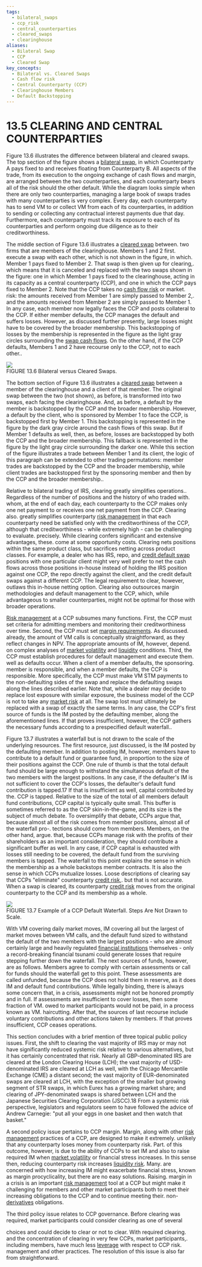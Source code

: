 ```yaml
---
tags:
  - bilateral_swaps
  - ccp_risk
  - central_counterparties
  - cleared_swaps
  - clearinghouse
aliases:
  - Bilateral Swap
  - CCP
  - Cleared Swap
key_concepts:
  - Bilateral vs. Cleared Swaps
  - Cash flow risk
  - Central Counterparty (CCP)
  - Clearinghouse Members
  - Default Backstopping
---
```


# 13.5 CLEARING AND CENTRAL COUNTERPARTIES  

Figure 13.6 illustrates the difference between bilateral and cleared swaps. The top section of the figure shows a [bilateral swap](.md), in which Counterparty A pays fixed to and receives floating from Counterparty B. All aspects of the trade, from its execution to the ongoing exchange of cash flows and margin, are arranged between the two counterparties, and each counterparty bears all of the risk should the other default. While the diagram looks simple when there are only two counterparties, managing a large book of swaps trades with many counterparties is very complex. Every day, each counterparty has to send VM to or collect VM from each of its counterparties, in addition to sending or collecting any contractual interest payments due that day. Furthermore, each counterparty must track its exposure to each of its counterparties and perform ongoing due diligence as to their creditworthiness.  

The middle section of Figure 13.6 illustrates a [cleared swap](.md) between. two firms that are members of the clearinghouse. Members 1 and 2 first. execute a swap with each other, which is not shown in the figure, in which. Member 1 pays fixed to Member 2. That swap is then given up for clearing,. which means that it is canceled and replaced with the two swaps shown in the figure: one in which Member 1 pays fixed to the clearinghouse, acting in its capacity as a central counterparty (CCP), and one in which the CCP pays fixed to Member 2. Note that the CCP takes no [cash flow risk](.md) or market. risk: the amounts received from Member 1 are simply passed to Member 2,. and the amounts received from Member 2 are simply passed to Member 1. In any case, each member now legally faces the CCP and posts collateral to the CCP. If either member defaults, the CCP manages the default and suffers losses. However, as discussed further presently, large losses might have to be covered by the broader membership. This backstopping of losses by the membership is represented in the figure as the light gray circles surrounding the [swap cash flows](../../../Financial%20Engineering/Derivatives/Part%20VIII%20-%20Swaps/Chapter%2034%20-%20Pricing%20Interest%20Rate%20Swaps.md). On the other hand, if the CCP defaults, Members 1 and 2 have recourse only to the CCP, not to each other..  

![](e15f526141aa5d75b6a669b3b22b8fb423a4ea759f8319a890d1ff7328a36a30.jpg)  
FIGURE 13.6 Bilateral versus Cleared Swaps.  

The bottom section of Figure 13.6 illustrates a [cleared swap](.md) between a member of the clearinghouse and a client of that member. The original swap between the two (not shown), as before, is transformed into two swaps, each facing the clearinghouse. And, as before, a default by the member is backstopped by the CCP and the broader membership. However, a default by the client, who is sponsored by Member 1 to face the CCP, is backstopped first by Member 1. This backstopping is represented in the figure by the dark gray circle around the cash flows of this swap. But if Member 1 defaults as well, then, as before, losses are backstopped by both the CCP and the broader membership. This fallback is represented in the figure by the light gray circle surrounding the darker one. While this section of the figure illustrates a trade between Member 1 and its client, the logic of this paragraph can be extended to other trading permutations: member trades are backstopped by the CCP and the broader membership, while client trades are backstopped first by the sponsoring member and then by the CCP and the broader membership..  

Relative to bilateral trading of IRS, clearing greatly simplifies operations.. Regardless of the number of positions and the history of who traded with. whom, at the end of each day, each counterparty to the CCP makes only one net payment to or receives one net payment from the CCP. Clearing also. greatly simplifies counterparty [risk management](../../../Financial%20Engineering/Financial%20Mathematics%20Course.md) in that each counterparty need be satisfied only with the creditworthiness of the CCP, although that creditworthiness - while extremely high - can be challenging to evaluate. precisely. While clearing confers significant and extensive advantages, these. come at some opportunity costs. Clearing nets positions within the same product class, but sacrifices netting across product classes. For example, a dealer who has IRS, repo, and [credit default swap](../../../Credit%20Markets/Credit%20Market%20Session%202.md) positions with one particular client might very well prefer to net the cash flows across those positions in-house instead of holding the IRS position against one CCP, the repo directly against the client, and the credit default swaps against a different CCP. The legal requirement to clear, however, outlaws this in-house netting option. Clearing also outsources margin methodologies and default management to the CCP, which, while advantageous to smaller counterparties, might not be optimal for those with broader operations.  

[Risk management](../../../Financial%20Engineering/Financial%20Mathematics%20Course.md) at a CCP subsumes many functions. First, the CCP must set criteria for admitting members and monitoring their creditworthiness over time. Second, the CCP must set [margin requirements](../Chapter%2010/Case%20Study%20Mf%20Globals%20Repo-To-Maturity%20Trades.md). As discussed. already, the amount of VM calls is conceptually straightforward, as they reflect changes in NPV. The appropriate amounts of IM, however, depend. on complex analyses of [market volatility](../../../Financial%20Markets%20and%20Institutions/III.%20Liquidity%20of%20Assets/Class%209-%20Bailouts%20and%20Bank%20Failures/Class%20Slides%20On%20Terrausd%20Runs%202.md) and [liquidity](../../../Financial%20Markets%20and%20Institutions/III.%20Liquidity%20of%20Assets/Class%205-%20Private%20Information,%20Liquidity,%20and%20Securitization/Class%20Note%2010%20Liquidity%20and%20Class%20Note%2010%20Liquidity%20and%20Liquidity%20Managementliquidity%20management.md) conditions. Third, the CCP must establish procedures for default management and execute them. well as defaults occur. When a client of a member defaults, the sponsoring. member is responsible, and when a member defaults, the CCP is responsible. More specifically, the CCP must make VM STM payments to the non-defaulting sides of the swap and replace the defaulting swaps along the lines described earlier. Note that, while a dealer may decide to replace lost exposure with similar exposure, the business model of the CCP is not to take any [market risk](../../../Financial%20Engineering/Derivatives/Part%20I%20-%20Forwards%20and%20Futures/Chapter%205%20-%20Index%20Futures.md) at all. The swap lost must ultimately be replaced with a swap of exactly the same terms. In any case, the CCP's first source of funds is the IM posted by the defaulting member, along the aforementioned lines. If that proves insufficient, however, the CCP gathers the necessary funds according to a prespecified default waterfall..  

Figure 13.7 illustrates a waterfall but is not drawn to the scale of the underlying resources. The first resource, just discussed, is the IM posted by the defaulting member. In addition to posting IM, however, members have to contribute to a default fund or guarantee fund, in proportion to the size of their positions against the CCP. One rule of thumb is that the total default fund should be large enough to withstand the simultaneous default of the two members with the largest positions. In any case, if the defaulter's IM is not sufficient to cover the CCP's losses, the defaulter's default fund contribution is tapped.17 If that is insufficient as well, capital contributed by the. CCP is tapped. Relative to the size of the total of all members default fund contributions, CCP capital is typically quite small. This buffer is sometimes referred to as the CCP skin-in-the-game, and its size is the subject of much debate. To oversimplify that debate, CCPs argue that, because almost all of the risk comes from member positions, almost all of the waterfall pro-. tections should come from members. Members, on the other hand, argue. that, because CCPs manage risk with the profits of their shareholders as an important consideration, they should contribute a significant buffer as well. In any case, if CCP capital is exhausted with losses still needing to be covered, the default fund from the surviving members is tapped. The waterfall to this point explains the sense in which the membership as a whole backstops member contracts. It is also the sense in which CCPs mutualize losses. Loose descriptions of clearing say that CCPs "eliminate" counterparty [credit risk](../../../Course%20Notes/Quantitative%20Trading%20Strategies%20Lecture%20Notes.md),. but that is not accurate. When a swap is cleared, its counterparty [credit risk](../../../Course%20Notes/Quantitative%20Trading%20Strategies%20Lecture%20Notes.md) moves from the original counterparty to the CCP and its membership as a whole.  

![](4038d58f797dcf2127c977bf71c25228f658b337dfb154f46b533c831621ed57.jpg)  
FIGURE 13.7 Example of a CCP Default Waterfall. Steps Are Not Drawn to Scale.  

With VM covering daily market moves, IM covering all but the largest of market moves between VM calls, and the default fund sized to withstand the default of the two members with the largest positions - who are almost certainly large and heavily regulated [financial institutions](../../../Financial%20Markets%20and%20Institutions/Financial%20Markets%20and%20Institutions%20Lecture%20Notes.md) themselves - only a record-breaking financial tsunami could generate losses that require stepping further down the waterfall. The next sources of funds, however, are as follows. Members agree to comply with certain assessments or call for funds should the waterfall get to this point. These assessments are called unfunded, because the CCP does not hold them in reserve, as it does IM and default fund contributions. While legally binding, there is always some concern that, in a crisis, assessments might not be honored promptly and in full. If assessments are insufficient to cover losses, then some fraction of VM. owed to market participants would not be paid, in a process known as VM. haircutting. After that, the sources of last recourse include voluntary contributions and other actions taken by members. If that proves insufficient, CCP ceases operations.  

This section concludes with a brief mention of three topical public policy issues. First, the shift to clearing the vast majority of IRS may or may not have significantly reduced systemic risk relative to various alternatives, but it has certainly concentrated that risk. Nearly all GBP-denominated IRS are cleared at the London Clearing House (LCH); the vast majority of USD-denominated IRS are cleared at LCH as well, with the Chicago Mercantile Exchange (CME) a distant second; the vast majority of EUR-denominated swaps are cleared at LCH, with the exception of the smaller but growing segment of STR swaps, in which Eurex has a growing market share; and clearing of JPY-denominated swaps is shared between LCH and the Japanese Securities Clearing Corporation (JSCC).18 From a systemic risk perspective, legislators and regulators seem to have followed the advice of Andrew Carnegie: "put all your eggs in one basket and then watch that basket."  

A second policy issue pertains to CCP margin. Margin, along with other [risk management](../../../Financial%20Engineering/Financial%20Mathematics%20Course.md) practices of a CCP, are designed to make it extremely. unlikely that any counterparty loses money from counterparty risk. Part. of this outcome, however, is due to the ability of CCPs to set IM and also to raise required IM when [market volatility](../../../Financial%20Markets%20and%20Institutions/III.%20Liquidity%20of%20Assets/Class%209-%20Bailouts%20and%20Bank%20Failures/Class%20Slides%20On%20Terrausd%20Runs%202.md) or financial stress increases. In this sense then, reducing counterparty risk increases [liquidity risk](../../../Financial%20Markets%20and%20Institutions/III.%20Liquidity%20of%20Assets/Class%207-%20CP,%20Repo,%20and%20the%20Crisis/Asset%20Backed%20Commercial%20Paper%20Understanding%20the%20Risks.md). Many. are concerned with how increasing IM might exacerbate financial stress, known as margin procyclicality, but there are no easy solutions. Raising. margin in a crisis is an important [risk management](../../../Financial%20Engineering/Financial%20Mathematics%20Course.md) tool at a CCP but might make it challenging for members and other market participants both to meet their increasing obligations to the CCP and to continue meeting their. non-[derivatives](../../Financial%20Trading%20and%20Markets/Chapter%209%20Arbitrage%20and%20Hedging%20With%20Options.md) obligations.  

The third policy issue relates to CCP governance. Before clearing was required, market participants could consider clearing as one of several  

choices and could decide to clear or not to clear. With required clearing.   
and the concentration of clearing in very few CCPs, market participants,.   
including members, have much less [leverage](../../../Advanced%20Investments/Lecture%206-Leverage,%20Tail%20Risk,%20Volatility%20Products.md) with respect to CCP risk.   
management and other practices. The resolution of this issue is also far from straightforward.  